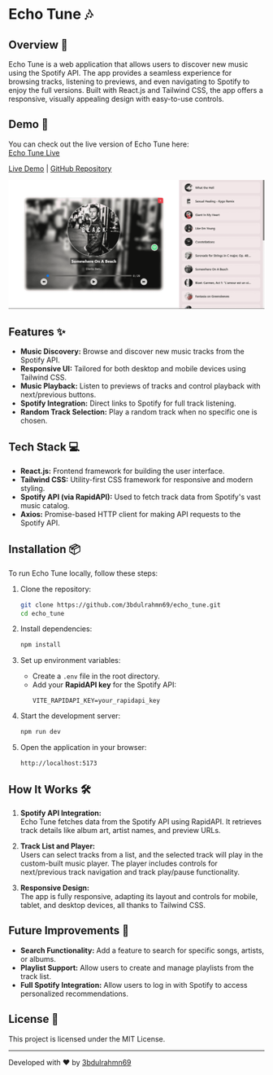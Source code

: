 # Echo Tune 🎶

## Overview 📝

Echo Tune is a web application that allows users to discover new music using the Spotify API. The app provides a seamless experience for browsing tracks, listening to previews, and even navigating to Spotify to enjoy the full versions. Built with React.js and Tailwind CSS, the app offers a responsive, visually appealing design with easy-to-use controls.

## Demo 🚀

You can check out the live version of Echo Tune here:  
[Echo Tune Live](https://3bdulrahmn69-echotune.netlify.app/)

[Live Demo](https://3bdulrahmn69-echotune.netlify.app/) | [GitHub Repository](https://github.com/3bdulrahmn69/echo_tune)

![Echo Tune Demo](./public/EchoTune.png)

## Features ✨

- **Music Discovery:** Browse and discover new music tracks from the Spotify API.
- **Responsive UI:** Tailored for both desktop and mobile devices using Tailwind CSS.
- **Music Playback:** Listen to previews of tracks and control playback with next/previous buttons.
- **Spotify Integration:** Direct links to Spotify for full track listening.
- **Random Track Selection:** Play a random track when no specific one is chosen.

## Tech Stack 💻

- **React.js:** Frontend framework for building the user interface.
- **Tailwind CSS:** Utility-first CSS framework for responsive and modern styling.
- **Spotify API (via RapidAPI):** Used to fetch track data from Spotify's vast music catalog.
- **Axios:** Promise-based HTTP client for making API requests to the Spotify API.

## Installation 📦

To run Echo Tune locally, follow these steps:

1. Clone the repository:

   ```bash
   git clone https://github.com/3bdulrahmn69/echo_tune.git
   cd echo_tune
   ```

2. Install dependencies:

   ```bash
   npm install
   ```

3. Set up environment variables:

   - Create a `.env` file in the root directory.
   - Add your **RapidAPI key** for the Spotify API:
     ```
     VITE_RAPIDAPI_KEY=your_rapidapi_key
     ```

4. Start the development server:

   ```bash
   npm run dev
   ```

5. Open the application in your browser:
   ```
   http://localhost:5173
   ```

## How It Works 🛠️

1. **Spotify API Integration:**  
   Echo Tune fetches data from the Spotify API using RapidAPI. It retrieves track details like album art, artist names, and preview URLs.

2. **Track List and Player:**  
   Users can select tracks from a list, and the selected track will play in the custom-built music player. The player includes controls for next/previous track navigation and track play/pause functionality.

3. **Responsive Design:**  
   The app is fully responsive, adapting its layout and controls for mobile, tablet, and desktop devices, all thanks to Tailwind CSS.

## Future Improvements 🔮

- **Search Functionality:** Add a feature to search for specific songs, artists, or albums.
- **Playlist Support:** Allow users to create and manage playlists from the track list.
- **Full Spotify Integration:** Allow users to log in with Spotify to access personalized recommendations.

## License 📄

This project is licensed under the MIT License.

---

Developed with ❤️ by [3bdulrahmn69](https://github.com/3bdulrahmn69)
